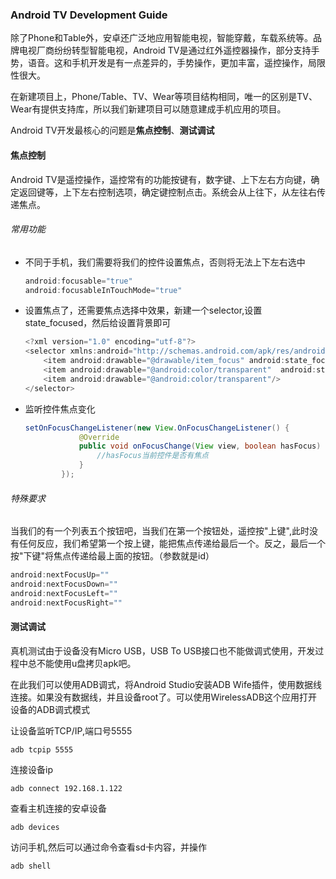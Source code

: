 ### Android TV Development Guide
除了Phone和Table外，安卓还广泛地应用智能电视，智能穿戴，车载系统等。品牌电视厂商纷纷转型智能电视，Android TV是通过红外遥控器操作，部分支持手势，语音。这和手机开发是有一点差异的，手势操作，更加丰富，遥控操作，局限性很大。

在新建项目上，Phone/Table、TV、Wear等项目结构相同，唯一的区别是TV、Wear有提供支持库，所以我们新建项目可以随意建成手机应用的项目。

Android TV开发最核心的问题是**焦点控制**、**测试调试**

#### 焦点控制
Android TV是遥控操作，遥控常有的功能按键有，数字键、上下左右方向键，确定返回键等，上下左右控制选项，确定键控制点击。系统会从上往下，从左往右传递焦点。

###### 常用功能

- 不同于手机，我们需要将我们的控件设置焦点，否则将无法上下左右选中
  ```java
  android:focusable="true"
  android:focusableInTouchMode="true"
  ```

- 设置焦点了，还需要焦点选择中效果，新建一个selector,设置state_focused，然后给设置背景即可
  ```java
  <?xml version="1.0" encoding="utf-8"?>
  <selector xmlns:android="http://schemas.android.com/apk/res/android" >
      <item android:drawable="@drawable/item_focus" android:state_focused="true"/>
      <item android:drawable="@android:color/transparent"  android:state_focused="false"/>
      <item android:drawable="@android:color/transparent"/>
  </selector>
  ```

- 监听控件焦点变化
  ```java
  setOnFocusChangeListener(new View.OnFocusChangeListener() {
              @Override
              public void onFocusChange(View view, boolean hasFocus) {
                  //hasFocus当前控件是否有焦点
              }
          });
  ```

###### 特殊要求
当我们的有一个列表五个按钮吧，当我们在第一个按钮处，遥控按"上键",此时没有任何反应，我们希望第一个按上键，能把焦点传递给最后一个。反之，最后一个按"下键"将焦点传递给最上面的按钮。（参数就是id）
```java
android:nextFocusUp=""
android:nextFocusDown=""
android:nextFocusLeft=""
android:nextFocusRight=""
```

#### 测试调试

真机测试由于设备没有Micro USB，USB To USB接口也不能做调式使用，开发过程中总不能使用u盘拷贝apk吧。

在此我们可以使用ADB调式，将Android Studio安装ADB Wife插件，使用数据线连接。如果没有数据线，并且设备root了。可以使用WirelessADB这个应用打开设备的ADB调式模式

让设备监听TCP/IP,端口号5555
  ```
  adb tcpip 5555
  ```

连接设备ip

  ```
  adb connect 192.168.1.122
  ```

查看主机连接的安卓设备
  ```
  adb devices
  ```

访问手机,然后可以通过命令查看sd卡内容，并操作
  ```
  adb shell
  ```
